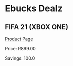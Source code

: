 
# Ebucks Dealz
## FIFA 21 (XBOX ONE)
[Product Page](https://www.ebucks.com/web/shop/productSelected.do?prodId=1084242654&catId=1158501102)

Price: R899.00

Savings: 100.0


	